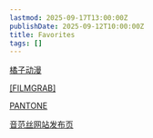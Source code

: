 ```yaml
---
lastmod: 2025-09-17T13:00:00Z
publishDate: 2025-09-12T10:00:00Z
title: Favorites
tags: []
---
```


[橘子动漫](https://www.mgnacg.com/)

[[FILMGRAB]](https://film-grab.com/)

[PANTONE](https://www.pantone.com/)

[音范丝网站发布页](https://www.yfs365.me/)
